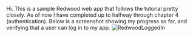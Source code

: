 Hi. This is a sample Redwood web app that follows the tutorial pretty closely.
As of now I have completed up to halfway through chapter 4 (authentication).
Below is a screenshot showing my progress so far, and verifying that a user
can log in to my app.
![RedwoodLoggedIn](https://github.com/JoeyMucci/joeymucci-cs490-hw2/assets/31972810/003363dc-de9c-4e2d-b953-7d5e5340aec7)
